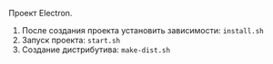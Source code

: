 Проект Electron.

1. После создания проекта установить зависимости: `install.sh`
2. Запуск проекта: `start.sh`
3. Создание дистрибутива: `make-dist.sh`